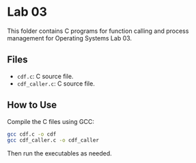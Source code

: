 # Lab 03

This folder contains C programs for function calling and process management for Operating Systems Lab 03.

## Files
- `cdf.c`: C source file.
- `cdf_caller.c`: C source file.

## How to Use
Compile the C files using GCC:

```bash
gcc cdf.c -o cdf
gcc cdf_caller.c -o cdf_caller
```

Then run the executables as needed.
